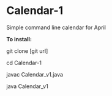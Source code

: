 Calendar-1
==========

Simple command line calendar for April

<b>To install:</b>

git clone [git url]

cd Calendar-1

javac Calendar_v1.java

java Calendar_v1
